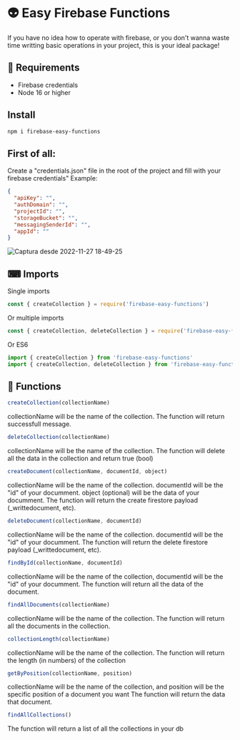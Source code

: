 # 👽 Easy Firebase Functions

If you have no idea how to operate with firebase, or you don't wanna waste time writting basic operations in your project, this is your ideal package!

## 💾 Requirements

- Firebase credentials
- Node 16 or higher

## Install

```bash
npm i firebase-easy-functions
```

## First of all:

Create a "credentials.json" file in the root of the project and fill with your firebase credentials"
Example:

```json
{
  "apiKey": "",
  "authDomain": "",
  "projectId": "",
  "storageBucket": "",
  "messagingSenderId": "",
  "appId": ""
}
```

![Captura desde 2022-11-27 18-49-25](https://user-images.githubusercontent.com/79473217/204161589-4e41be22-272d-475b-9a4e-ecbef173fe15.png)

## ⌨ Imports

Single imports

```javascript
const { createCollection } = require('firebase-easy-functions')
```

Or multiple imports

```javascript
const { createCollection, deleteCollection } = require('firebase-easy-functions')
```

Or ES6

```javascript
import { createCollection } from 'firebase-easy-functions'
import { createCollection, deleteCollection } from 'firebase-easy-functions'
```

## 📀 Functions

```javascript
createCollection(collectionName)
```

collectionName will be the name of the collection. The function will return successfull message.

```javascript
deleteCollection(collectionName)
```

collectionName will be the name of the collection.
The function will delete all the data in the collection and return true (bool)

```javascript
createDocument(collectionName, documentId, object)
```

collectionName will be the name of the collection. documentId will be the "id" of your documment. object (optional) will be the data of your documment.
The function will return the create firestore payload (\_writtedocument, etc).

```javascript
deleteDocument(collectionName, documentId)
```

collectionName will be the name of the collection. documentId will be the "id" of your documment.
The function will return the delete firestore payload (\_writtedocument, etc).

```javascript
findById(collectionName, documentId)
```

collectionName will be the name of the collection, documentId will be the "id" of your documment.
The function will return all the data of the document.

```javascript
findAllDocuments(collectionName)
```

collectionName will be the name of the collection.
The function will return all the documents in the collection.

```javascript
collectionLength(collectionName)
```

collectionName will be the name of the collection.
The function will return the length (in numbers) of the collection

```javascript
getByPosition(collectionName, position)
```

collectionName will be the name of the collection, and position will be the specific position of a document you want
The function will return the data that document.

```javascript
findAllCollections()
```

The function will return a list of all the collections in your db
